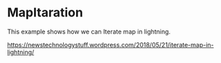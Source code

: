 # MapItaration
This example shows how we can Iterate map in lightning.

https://newstechnologystuff.wordpress.com/2018/05/21/iterate-map-in-lightning/
